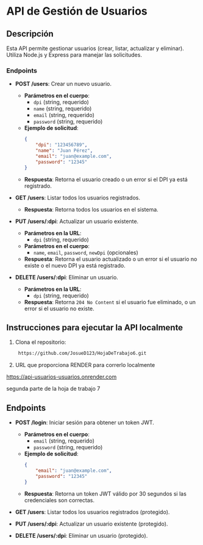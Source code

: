 # API de Gestión de Usuarios

## Descripción
Esta API permite gestionar usuarios (crear, listar, actualizar y eliminar). Utiliza Node.js y Express para manejar las solicitudes.

### Endpoints

- **POST /users**: Crear un nuevo usuario.
  - **Parámetros en el cuerpo**: 
    - `dpi` (string, requerido)
    - `name` (string, requerido)
    - `email` (string, requerido)
    - `password` (string, requerido)
  - **Ejemplo de solicitud**:
    ```json
    {
        "dpi": "123456789",
        "name": "Juan Pérez",
        "email": "juan@example.com",
        "password": "12345"
    }
    ```
  - **Respuesta**: Retorna el usuario creado o un error si el DPI ya está registrado.

- **GET /users**: Listar todos los usuarios registrados.
  - **Respuesta**: Retorna todos los usuarios en el sistema.

- **PUT /users/:dpi**: Actualizar un usuario existente.
  - **Parámetros en la URL**:
    - `dpi` (string, requerido)
  - **Parámetros en el cuerpo**: 
    - `name`, `email`, `password`, `newDpi` (opcionales)
  - **Respuesta**: Retorna el usuario actualizado o un error si el usuario no existe o el nuevo DPI ya está registrado.

- **DELETE /users/:dpi**: Eliminar un usuario.
  - **Parámetros en la URL**:
    - `dpi` (string, requerido)
  - **Respuesta**: Retorna `204 No Content` si el usuario fue eliminado, o un error si el usuario no existe.

## Instrucciones para ejecutar la API localmente

1. Clona el repositorio:
   ```bash
    https://github.com/JosueD123/HojaDeTrabajo6.git

2.  URL que proporciona RENDER para correrlo localmente 

https://api-usuarios-usuarios.onrender.com

segunda parte de la hoja de trabajo 7

## Endpoints

- **POST /login**: Iniciar sesión para obtener un token JWT.
  - **Parámetros en el cuerpo**: 
    - `email` (string, requerido)
    - `password` (string, requerido)
  - **Ejemplo de solicitud**:
    ```json
    {
        "email": "juan@example.com",
        "password": "12345"
    }
    ```
  - **Respuesta**: Retorna un token JWT válido por 30 segundos si las credenciales son correctas.

- **GET /users**: Listar todos los usuarios registrados (protegido).
- **PUT /users/:dpi**: Actualizar un usuario existente (protegido).
- **DELETE /users/:dpi**: Eliminar un usuario (protegido).

